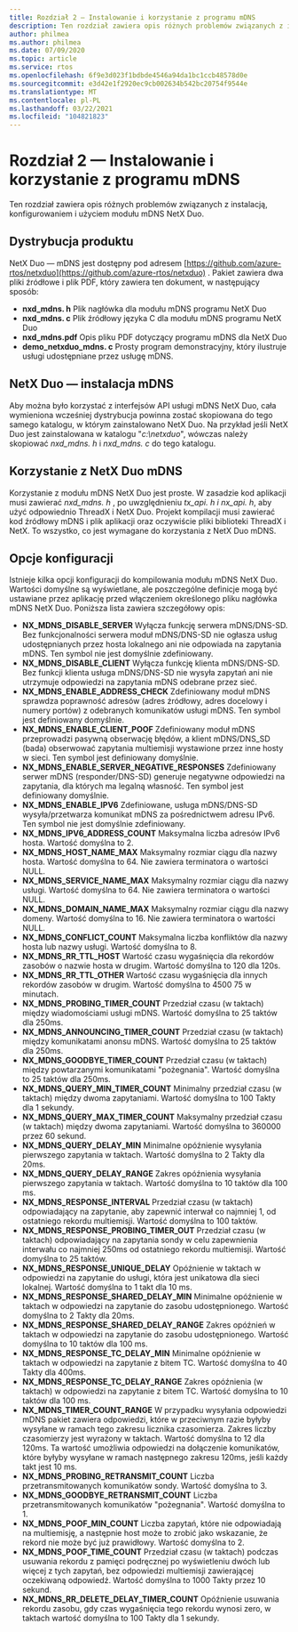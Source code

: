 ```yaml
---
title: Rozdział 2 — Instalowanie i korzystanie z programu mDNS
description: Ten rozdział zawiera opis różnych problemów związanych z instalacją, konfigurowaniem i użyciem modułu mDNS NetX Duo.
author: philmea
ms.author: philmea
ms.date: 07/09/2020
ms.topic: article
ms.service: rtos
ms.openlocfilehash: 6f9e3d023f1bdbde4546a94da1bc1ccb48578d0e
ms.sourcegitcommit: e3d42e1f2920ec9cb002634b542bc20754f9544e
ms.translationtype: MT
ms.contentlocale: pl-PL
ms.lasthandoff: 03/22/2021
ms.locfileid: "104821823"
---
```

# <a name="chapter-2---installation-and-use-of-mdns"></a>Rozdział 2 — Instalowanie i korzystanie z programu mDNS

Ten rozdział zawiera opis różnych problemów związanych z instalacją, konfigurowaniem i użyciem modułu mDNS NetX Duo.

## <a name="product-distribution"></a>Dystrybucja produktu

NetX Duo — mDNS jest dostępny pod adresem [https://github.com/azure-rtos/netxduo](https://github.com/azure-rtos/netxduo) . Pakiet zawiera dwa pliki źródłowe i plik PDF, który zawiera ten dokument, w następujący sposób:

- **nxd_mdns. h** Plik nagłówka dla modułu mDNS programu NetX Duo
- **nxd_mdns. c** Plik źródłowy języka C dla modułu mDNS programu NetX Duo
- **nxd_mdns.pdf** Opis pliku PDF dotyczący programu mDNS dla NetX Duo
- **demo_netxduo_mdns. c** Prosty program demonstracyjny, który ilustruje usługi udostępniane przez usługę mDNS.

## <a name="netx-duo-mdns-installation"></a>NetX Duo — instalacja mDNS

Aby można było korzystać z interfejsów API usługi mDNS NetX Duo, cała wymieniona wcześniej dystrybucja powinna zostać skopiowana do tego samego katalogu, w którym zainstalowano NetX Duo. Na przykład jeśli NetX Duo jest zainstalowana w katalogu "*c:\netxduo*", wówczas należy skopiować *nxd_mdns. h* i *nxd_mdns. c* do tego katalogu.

## <a name="using-netx-duo-mdns"></a>Korzystanie z NetX Duo mDNS

Korzystanie z modułu mDNS NetX Duo jest proste. W zasadzie kod aplikacji musi zawierać *nxd_mdns. h* , po uwzględnieniu *tx_api. h i* *nx_api. h*, aby użyć odpowiednio ThreadX i NetX Duo. Projekt kompilacji musi zawierać kod źródłowy mDNS i plik aplikacji oraz oczywiście pliki biblioteki ThreadX i NetX. To wszystko, co jest wymagane do korzystania z NetX Duo mDNS.

## <a name="configuration-options"></a>Opcje konfiguracji

Istnieje kilka opcji konfiguracji do kompilowania modułu mDNS NetX Duo. Wartości domyślne są wyświetlane, ale poszczególne definicje mogą być ustawiane przez aplikację przed włączeniem określonego pliku nagłówka mDNS NetX Duo. Poniższa lista zawiera szczegółowy opis:

- **NX_MDNS_DISABLE_SERVER** Wyłącza funkcję serwera mDNS/DNS-SD. Bez funkcjonalności serwera moduł mDNS/DNS-SD nie ogłasza usług udostępnianych przez hosta lokalnego ani nie odpowiada na zapytania mDNS. Ten symbol nie jest domyślnie zdefiniowany.
- **NX_MDNS_DISABLE_CLIENT** Wyłącza funkcję klienta mDNS/DNS-SD. Bez funkcji klienta usługa mDNS/DNS-SD nie wysyła zapytań ani nie utrzymuje odpowiedzi na zapytania mDNS odebrane przez sieć.
- **NX_MDNS_ENABLE_ADDRESS_CHECK** Zdefiniowany moduł mDNS sprawdza poprawność adresów (adres źródłowy, adres docelowy i numery portów) z odebranych komunikatów usługi mDNS. Ten symbol jest definiowany domyślnie.
- **NX_MDNS_ENABLE_CLIENT_POOF** Zdefiniowany moduł mDNS przeprowadzi pasywną obserwację błędów, a klient mDNS/DNS_SD (bada) obserwować zapytania multiemisji wystawione przez inne hosty w sieci. Ten symbol jest definiowany domyślnie.
- **NX_MDNS_ENABLE_SERVER_NEGATIVE_RESPONSES** Zdefiniowany serwer mDNS (responder/DNS-SD) generuje negatywne odpowiedzi na zapytania, dla których ma legalną własność. Ten symbol jest definiowany domyślnie.
- **NX_MDNS_ENABLE_IPV6** Zdefiniowane, usługa mDNS/DNS-SD wysyła/przetwarza komunikat mDNS za pośrednictwem adresu IPv6. Ten symbol nie jest domyślnie zdefiniowany.
- **NX_MDNS_IPV6_ADDRESS_COUNT** Maksymalna liczba adresów IPv6 hosta. Wartość domyślna to 2.
- **NX_MDNS_HOST_NAME_MAX** Maksymalny rozmiar ciągu dla nazwy hosta. Wartość domyślna to 64. Nie zawiera terminatora o wartości NULL.
- **NX_MDNS_SERVICE_NAME_MAX** Maksymalny rozmiar ciągu dla nazwy usługi. Wartość domyślna to 64. Nie zawiera terminatora o wartości NULL.
- **NX_MDNS_DOMAIN_NAME_MAX** Maksymalny rozmiar ciągu dla nazwy domeny. Wartość domyślna to 16. Nie zawiera terminatora o wartości NULL.
- **NX_MDNS_CONFLICT_COUNT** Maksymalna liczba konfliktów dla nazwy hosta lub nazwy usługi. Wartość domyślna to 8.
- **NX_MDNS_RR_TTL_HOST** Wartość czasu wygaśnięcia dla rekordów zasobów o nazwie hosta w drugim. Wartość domyślna to 120 dla 120s.
- **NX_MDNS_RR_TTL_OTHER** Wartość czasu wygaśnięcia dla innych rekordów zasobów w drugim. Wartość domyślna to 4500 75 w minutach.
- **NX_MDNS_PROBING_TIMER_COUNT** Przedział czasu (w taktach) między wiadomościami usługi mDNS. Wartość domyślna to 25 taktów dla 250ms.
- **NX_MDNS_ANNOUNCING_TIMER_COUNT** Przedział czasu (w taktach) między komunikatami anonsu mDNS. Wartość domyślna to 25 taktów dla 250ms.
- **NX_MDNS_GOODBYE_TIMER_COUNT** Przedział czasu (w taktach) między powtarzanymi komunikatami "pożegnania". Wartość domyślna to 25 taktów dla 250ms.
- **NX_MDNS_QUERY_MIN_TIMER_COUNT** Minimalny przedział czasu (w taktach) między dwoma zapytaniami. Wartość domyślna to 100 Takty dla 1 sekundy.
- **NX_MDNS_QUERY_MAX_TIMER_COUNT** Maksymalny przedział czasu (w taktach) między dwoma zapytaniami. Wartość domyślna to 360000 przez 60 sekund.
- **NX_MDNS_QUERY_DELAY_MIN** Minimalne opóźnienie wysyłania pierwszego zapytania w taktach. Wartość domyślna to 2 Takty dla 20ms.
- **NX_MDNS_QUERY_DELAY_RANGE** Zakres opóźnienia wysyłania pierwszego zapytania w taktach. Wartość domyślna to 10 taktów dla 100 ms.
- **NX_MDNS_RESPONSE_INTERVAL** Przedział czasu (w taktach) odpowiadający na zapytanie, aby zapewnić interwał co najmniej 1, od ostatniego rekordu multiemisji. Wartość domyślna to 100 taktów.
- **NX_MDNS_RESPONSE_PROBING_TIMER_OUT** Przedział czasu (w taktach) odpowiadający na zapytania sondy w celu zapewnienia interwału co najmniej 250ms od ostatniego rekordu multiemisji. Wartość domyślna to 25 taktów.
- **NX_MDNS_RESPONSE_UNIQUE_DELAY** Opóźnienie w taktach w odpowiedzi na zapytanie do usługi, która jest unikatowa dla sieci lokalnej. Wartość domyślna to 1 takt dla 10 ms.
- **NX_MDNS_RESPONSE_SHARED_DELAY_MIN** Minimalne opóźnienie w taktach w odpowiedzi na zapytanie do zasobu udostępnionego. Wartość domyślna to 2 Takty dla 20ms.
- **NX_MDNS_RESPONSE_SHARED_DELAY_RANGE** Zakres opóźnień w taktach w odpowiedzi na zapytanie do zasobu udostępnionego. Wartość domyślna to 10 taktów dla 100 ms.
- **NX_MDNS_RESPONSE_TC_DELAY_MIN** Minimalne opóźnienie w taktach w odpowiedzi na zapytanie z bitem TC. Wartość domyślna to 40 Takty dla 400ms.
- **NX_MDNS_RESPONSE_TC_DELAY_RANGE** Zakres opóźnienia (w taktach) w odpowiedzi na zapytanie z bitem TC. Wartość domyślna to 10 taktów dla 100 ms.
- **NX_MDNS_TIMER_COUNT_RANGE** W przypadku wysyłania odpowiedzi mDNS pakiet zawiera odpowiedzi, które w przeciwnym razie byłyby wysyłane w ramach tego zakresu licznika czasomierza. Zakres liczby czasomierzy jest wyrażony w taktach. Wartość domyślna to 12 dla 120ms. Ta wartość umożliwia odpowiedzi na dołączenie komunikatów, które byłyby wysyłane w ramach następnego zakresu 120ms, jeśli każdy takt jest 10 ms.
- **NX_MDNS_PROBING_RETRANSMIT_COUNT** Liczba przetransmitowanych komunikatów sondy. Wartość domyślna to 3.
- **NX_MDNS_GOODBYE_RETRANSMIT_COUNT** Liczba przetransmitowanych komunikatów "pożegnania". Wartość domyślna to 1.
- **NX_MDNS_POOF_MIN_COUNT** Liczba zapytań, które nie odpowiadają na multiemisję, a następnie host może to zrobić jako wskazanie, że rekord nie może być już prawidłowy. Wartość domyślna to 2.
- **NX_MDNS_POOF_TIME_COUNT** Przedział czasu (w taktach) podczas usuwania rekordu z pamięci podręcznej po wyświetleniu dwóch lub więcej z tych zapytań, bez odpowiedzi multiemisji zawierającej oczekiwaną odpowiedź. Wartość domyślna to 1000 Takty przez 10 sekund.
- **NX_MDNS_RR_DELETE_DELAY_TIMER_COUNT** Opóźnienie usuwania rekordu zasobu, gdy czas wygaśnięcia tego rekordu wynosi zero, w taktach wartość domyślna to 100 Takty dla 1 sekundy.
